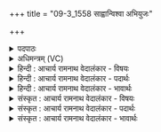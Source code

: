 +++
title = "09-3_1558 साह्वान्विश्वा अभियुजः"

+++
<details><summary>पदपाठः</summary>

साह्वा꣢न्। वि꣡श्वाः꣢꣯। अ꣣भियु꣡जः꣢। अ꣣भि। यु꣡जः꣢꣯। क्र꣡तुः꣢꣯। दे꣣वा꣡ना꣢म्। अ꣡मृ꣢꣯क्तः। अ। मृ꣣क्तः। अग्निः꣢। तु꣣वि꣡श्र꣢वस्तमः। तु꣣वि꣢। श्र꣣वस्तमः। १५५८।
</details>

<details><summary>अधिमन्त्रम् (VC)</summary>

- अग्निः
- विश्वामित्रो गाथिनः
- गायत्री
- षड्जः
</details>

<details><summary>हिन्दी : आचार्य रामनाथ वेदालंकार - विषयः</summary>

अगले मन्त्र में परमात्मा के गुण वर्णित हैं।
</details>

<details><summary>हिन्दी : आचार्य रामनाथ वेदालंकार - पदार्थः</summary>

पदार्थान्वयभाषाः -  (विश्वाः अभियुजः) सब आक्रमणकारी काम,क्रोध आदियों को (साह्वान्) अपने बल से तिरस्कृत करता हुआ, (देवानाम्) दिव्य गुणों का (क्रतुः) उत्पादक, (अमृक्तः) किसी से शुद्ध न किया गया अर्थात् स्वतः शुद्ध (अग्निः) तेजस्वी परमेश्वर (तुविश्रवस्तमः) बहुत अधिक यशस्वी है ॥३॥
</details>

<details><summary>हिन्दी : आचार्य रामनाथ वेदालंकार - भावार्थः</summary>

भावार्थभाषाः -  अनन्त गुणों से युक्त होने के कारण जगदीश्वर की कीर्ति सबसे अधिक बढ़ी हुई है ॥३॥
</details>

<details><summary>संस्कृत : आचार्य रामनाथ वेदालंकार - विषयः</summary>

अथ परमात्मनो गुणान् वर्णयति।
</details>

<details><summary>संस्कृत : आचार्य रामनाथ वेदालंकार - पदार्थः</summary>

पदार्थान्वयभाषाः -  (विश्वाः अभियुजः) सर्वान् आक्रान्तॄन् कामक्रोधादीन् (साह्वान्) स्वबलेन तिरस्कुर्वाणः।[दाश्वान् साह्वान् मीढ्वांश्च। अ० ६।१।१२ इति क्वस्वन्तो निपातः।] (देवानाम्) दिव्यगुणानाम् (क्रतुः) कर्ता, (अमृक्तः)न केनापि शोधितः,प्रत्युत स्वतः शुद्धः।[न मृक्तः अमृक्तः। मृजू शौचालङ्कारयोः,निष्ठा।] (अग्निः) तेजस्वी परमेश्वरः (तुविश्रवस्तमः) बहुयशस्तमो वर्तते।[तुवि बहु श्रवः कीर्तिर्विद्यतेऽस्य स तुविश्रवाः,अतिशयेन तुविश्रवाः तुविश्रवस्तमः। तुवि बहुनाम। निघं० ३।१। श्रवः श्रवणीयं यशः। निरु० ११।७]॥३॥२
</details>

<details><summary>संस्कृत : आचार्य रामनाथ वेदालंकार - भावार्थः</summary>

भावार्थभाषाः -  अनन्तगुणसमन्वितत्वाज्जगदीश्वरस्य कीर्तिः सर्वातिशायिनी वर्तते ॥३॥
</details>